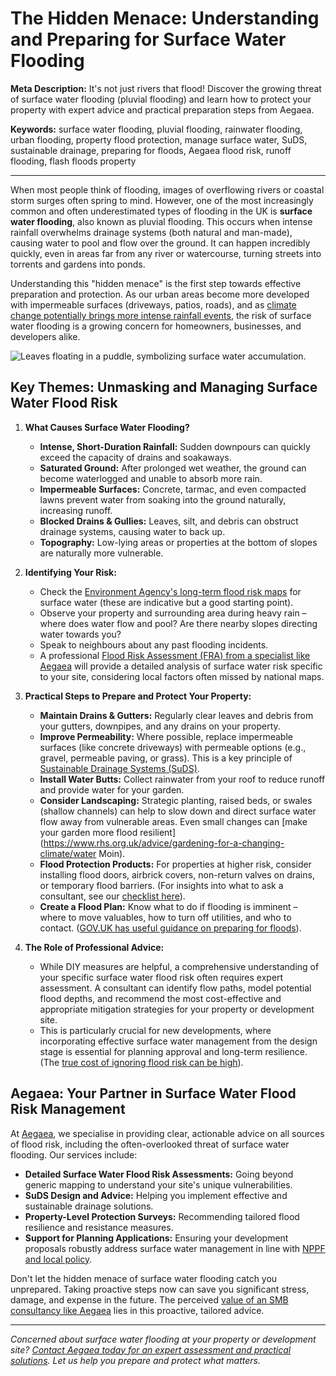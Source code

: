 # The Hidden Menace: Understanding and Preparing for Surface Water Flooding

**Meta Description:** It's not just rivers that flood! Discover the growing threat of surface water flooding (pluvial flooding) and learn how to protect your property with expert advice and practical preparation steps from Aegaea.

**Keywords:** surface water flooding, pluvial flooding, rainwater flooding, urban flooding, property flood protection, manage surface water, SuDS, sustainable drainage, preparing for floods, Aegaea flood risk, runoff flooding, flash floods property

---

When most people think of flooding, images of overflowing rivers or coastal storm surges often spring to mind. However, one of the most increasingly common and often underestimated types of flooding in the UK is **surface water flooding**, also known as pluvial flooding. This occurs when intense rainfall overwhelms drainage systems (both natural and man-made), causing water to pool and flow over the ground. It can happen incredibly quickly, even in areas far from any river or watercourse, turning streets into torrents and gardens into ponds.

Understanding this "hidden menace" is the first step towards effective preparation and protection. As our urban areas become more developed with impermeable surfaces (driveways, patios, roads), and as [climate change potentially brings more intense rainfall events](https://camerhann.github.io/blog/climate-change-allowances-fra-guide), the risk of surface water flooding is a growing concern for homeowners, businesses, and developers alike.

<!-- Image Placeholder: Waterlogged garden or driveway with pooled rainwater, or urban street with significant surface water. -->
<!--
DOWNLOAD IMAGE: https://service.firecrawl.dev/storage/v1/object/public/media/screenshot-b495cae8-2fc7-4d31-aeda-8c5a699e4827.png
SAVE TO: ccameronhann/camerhann.github.io/public/images/blog/surface-water-pooling-leaves.png
REPLACE ALT TEXT & FILENAME IN MARKDOWN
-->
![Leaves floating in a puddle, symbolizing surface water accumulation.](/images/blog/surface-water-pooling-leaves.png)

## Key Themes: Unmasking and Managing Surface Water Flood Risk

1.  **What Causes Surface Water Flooding?**
    *   **Intense, Short-Duration Rainfall:** Sudden downpours can quickly exceed the capacity of drains and soakaways.
    *   **Saturated Ground:** After prolonged wet weather, the ground can become waterlogged and unable to absorb more rain.
    *   **Impermeable Surfaces:** Concrete, tarmac, and even compacted lawns prevent water from soaking into the ground naturally, increasing runoff.
    *   **Blocked Drains & Gullies:** Leaves, silt, and debris can obstruct drainage systems, causing water to back up.
    *   **Topography:** Low-lying areas or properties at the bottom of slopes are naturally more vulnerable.

2.  **Identifying Your Risk:**
    *   Check the [Environment Agency's long-term flood risk maps](https://www.gov.uk/check-long-term-flood-risk) for surface water (these are indicative but a good starting point).
    *   Observe your property and surrounding area during heavy rain – where does water flow and pool? Are there nearby slopes directing water towards you?
    *   Speak to neighbours about any past flooding incidents.
    *   A professional [Flood Risk Assessment (FRA) from a specialist like Aegaea](https://aegaea.com/services/flood-risk-assessment/) will provide a detailed analysis of surface water risk specific to your site, considering local factors often missed by national maps.

3.  **Practical Steps to Prepare and Protect Your Property:**
    *   **Maintain Drains & Gutters:** Regularly clear leaves and debris from your gutters, downpipes, and any drains on your property.
    *   **Improve Permeability:** Where possible, replace impermeable surfaces (like concrete driveways) with permeable options (e.g., gravel, permeable paving, or grass). This is a key principle of [Sustainable Drainage Systems (SuDS)](https://camerhann.github.io/blog/suds-guide-homeowners-small-developers).
    *   **Install Water Butts:** Collect rainwater from your roof to reduce runoff and provide water for your garden.
    *   **Consider Landscaping:** Strategic planting, raised beds, or swales (shallow channels) can help to slow down and direct surface water flow away from vulnerable areas. Even small changes can [make your garden more flood resilient](https://www.rhs.org.uk/advice/gardening-for-a-changing-climate/water Moin).
    *   **Flood Protection Products:** For properties at higher risk, consider installing flood doors, airbrick covers, non-return valves on drains, or temporary flood barriers. (For insights into what to ask a consultant, see our [checklist here](https://camerhann.github.io/blog/ask-the-experts-questions-for-flood-risk-consultant)).
    *   **Create a Flood Plan:** Know what to do if flooding is imminent – where to move valuables, how to turn off utilities, and who to contact. ([GOV.UK has useful guidance on preparing for floods](https://www.gov.uk/prepare-for-flooding)).

4.  **The Role of Professional Advice:**
    *   While DIY measures are helpful, a comprehensive understanding of your specific surface water flood risk often requires expert assessment. A consultant can identify flow paths, model potential flood depths, and recommend the most cost-effective and appropriate mitigation strategies for your property or development site.
    *   This is particularly crucial for new developments, where incorporating effective surface water management from the design stage is essential for planning approval and long-term resilience. (The [true cost of ignoring flood risk can be high](https://camerhann.github.io/blog/true-cost-of-ignoring-flood-risk)).

## Aegaea: Your Partner in Surface Water Flood Risk Management

At [Aegaea](https://aegaea.com), we specialise in providing clear, actionable advice on all sources of flood risk, including the often-overlooked threat of surface water flooding. Our services include:

*   **Detailed Surface Water Flood Risk Assessments:** Going beyond generic mapping to understand your site's unique vulnerabilities.
*   **SuDS Design and Advice:** Helping you implement effective and sustainable drainage solutions.
*   **Property-Level Protection Surveys:** Recommending tailored flood resilience and resistance measures.
*   **Support for Planning Applications:** Ensuring your development proposals robustly address surface water management in line with [NPPF and local policy](https://www.gov.uk/guidance/flood-risk-and-coastal-change).

Don't let the hidden menace of surface water flooding catch you unprepared. Taking proactive steps now can save you significant stress, damage, and expense in the future. The perceived [value of an SMB consultancy like Aegaea](https://camerhann.github.io/blog/smb-flood-risk-consultancy-value) lies in this proactive, tailored advice.

---

*Concerned about surface water flooding at your property or development site? [Contact Aegaea today for an expert assessment and practical solutions](https://aegaea.com/contact-us). Let us help you prepare and protect what matters.*